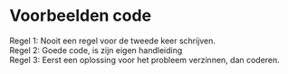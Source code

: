 Voorbeelden code
========

Regel 1: Nooit een regel voor de tweede keer schrijven. <br />
Regel 2: Goede code, is zijn eigen handleiding <br />
Regel 3: Eerst een oplossing voor het probleem verzinnen, dan coderen. <br />
